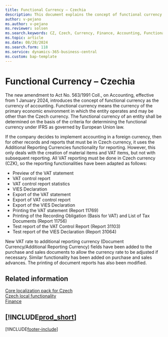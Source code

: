 ```yaml
---
title: Functional Currency – Czechia
description: This document explains the concept of functional currency and its application in Business Central.
author: v-pejano
ms.author: v-pejano
ms.reviewer: solsen
ms.search.keywords: CZ, Czech, Currency, Finance, Accounting, Functional Currency, Exchange Rates
ms.topic: article
ms.date: 08/28/2024
ms.search.form: 118
ms.service: dynamics-365-business-central
ms.custom: bap-template
---
```


# Functional Currency – Czechia

The new amendment to Act No. 563/1991 Coll., on Accounting, effective from 1 January 2024, introduces the concept of functional currency as the currency of accounting. Functional currency means the currency of the primary economic environment in which the entity operates and may be other than the Czech currency. The functional currency of an entity shall be determined on the basis of the criteria for determining the functional currency under IFRS as governed by European Union law.  

If the company decides to implement accounting in a foreign currency, then for other records and reports that must be in Czech currency, it uses the Additional Reporting Currencies functionality for reporting. However, this only deals with the creation of material items and VAT items, but not with subsequent reporting. All VAT reporting must be done in Czech currency (CZK), so the reporting functionalities have been adapted as follows:

- Preview of the VAT statement
- VAT control report
- VAT control report statistics
- VIES Declaration
- Export of the VAT statement
- Export of VAT control report
- Export of the VIES Declaration
- Printing the VAT statement (Report 11769)
- Printing of the Recording Obligation (Basis for VAT) and List of Tax Documents (Report 11756)
- Test report of the VAT Control Report (Report 31103)
- Test report of the VIES Declaration (Report 31064)

New VAT rate to additional reporting currency (Document Currency/Additional Reporting Currency) fields have been added to the purchase and sales documents to allow the currency rate to be adjusted if necessary. Similar functionality has been added on purchase and sales advances. The printing of document reports has also been modified.

## Related information

[Core localization pack for Czech](ui-extensions-core-localization-pack-cz.md)  
[Czech local functionality](czech-local-functionality.md)  
[Finance](../../finance.md)  

## [!INCLUDE[prod_short](../../includes/free_trial_md.md)]  

[!INCLUDE[footer-include](../../includes/footer-banner.md)]
